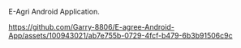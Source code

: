 E-Agri Android Application.

https://github.com/Garry-8806/E-agree-Android-App/assets/100943021/ab7e755b-0729-4fcf-b479-6b3b91506c9c

